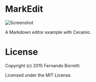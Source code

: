 # MarkEdit

![Screenshot](https://raw.githubusercontent.com/ceramic/markedit/master/markedit.png)

A Markdown editor example with Ceramic.

# License

Copyright (c) 2015 Fernando Borretti

Licensed under the MIT License.
